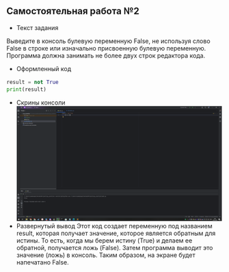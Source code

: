 ## Самостоятельная работа №2
- Текст задания

Выведите в консоль булевую переменную False, не используя слово False в строке или 
изначально присвоенную булевую переменную. Программа должна занимать не более двух 
строк редактора кода.
- Оформленный код

```python
result = not True
print(result)
```

- Скрины консоли
  ![img_1.png](https://github.com/xsadsenpai/py_practice/blob/lab2/pic/img_1.png)
- Развернутый вывод
Этот код создает переменную под названием result, которая получает значение, которое является обратным для истины. То есть, когда мы берем истину (True) и делаем ее обратной, получается ложь (False). Затем программа выводит это значение (ложь) в консоль. Таким образом, на экране будет напечатано False.